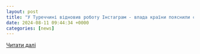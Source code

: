 ```yaml
---
layout: post
title: "У Туреччині відновив роботу Інстаграм - влада країни пояснили своє рішення - ZAXID.NET"
date: 2024-08-11 09:44:34 +0000
categories: [news]
---
```


[Читати далі](https://zaxid.net/turechchina_vidnovila_dostup_do_instagram_pislya_tizhnevogo_blokuvannya_n1591278)
